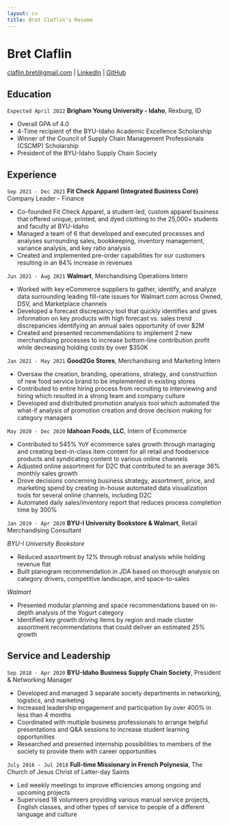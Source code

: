 ```yaml
---
layout: cv
title: Bret Claflin's Resume
---
```

# Bret Claflin

<div id="webaddress">
<a href="claflin.bret@gmail.com">claflin.bret@gmail.com</a>
| <a href="https://www.linkedin.com/in/bretclaflin/">LinkedIn</a>
| <a href="https://github.com/BretClaflin">GitHub</a>
</div>


<!-- https://www.monique.tech/the-art-of-markdown -->

## Education

`Expected April 2022`
__Brigham Young University - Idaho__, Rexburg, ID

- Overall GPA of 4.0
- 4-Time recipient of the BYU-Idaho Academic Excellence Scholarship
- Winner of the Council of Supply Chain Management Professionals (CSCMP) Scholarship
- President of the BYU-Idaho Supply Chain Society



## Experience

`Sep 2021 - Dec 2021`
__Fit Check Apparel (Integrated Business Core)__ Company Leader - Finance

- Co-founded Fit Check Apparel, a student-led, custom apparel business that offered unique, printed, and dyed
clothing to the 25,000+ students and faculty at BYU-Idaho
- Managed a team of 6 that developed and executed processes and analyses surrounding sales, bookkeeping,
inventory management, variance analysis, and key ratio analysis
- Created and implemented pre-order capabilities for our customers resulting in an 84% increase in revenues

`Jun 2021 - Aug 2021`
__Walmart__, Merchandising Operations Intern

- Worked with key eCommerce suppliers to gather, identify, and analyze data surrounding leading fill-rate issues for Walmart.com across Owned, DSV, and Marketplace channels
- Developed a forecast discrepancy tool that quickly identifies and gives information on key products with high forecast vs. sales trend discrepancies identifying an annual sales opportunity of over $2M
- Created and presented recommendations to implement 2 new merchandising processes to increase bottom-line contribution profit while decreasing holding costs by over $350K


`Jan 2021 - May 2021`
__Good2Go Stores__, Merchandising and Marketing Intern

- Oversaw the creation, branding, operations, strategy, and construction of new food service brand to be implemented
in existing stores
- Contributed to entire hiring process from recruiting to interviewing and hiring which resulted in a strong team and
company culture
- Developed and distributed promotion analysis tool which automated the what-if analysis of promotion creation and
drove decision making for category managers

`May 2020 - Dec 2020`
__Idahoan Foods, LLC__, Intern of Ecommerce

- Contributed to 545% YoY ecommerce sales growth through managing and creating best-in-class item content for all retail and foodservice products and syndicating content to various online channels
- Adjusted online assortment for D2C that contributed to an average 36% monthly sales growth
- Drove decisions concerning business strategy, assortment, price, and marketing spend by creating in-house automated data visualization tools for several online channels, including D2C
- Automated daily sales/inventory report that reduces process completion time by 300%

`Jan 2019 - Apr 2020`
__BYU-I University Bookstore & Walmart__, Retail Merchandising Consultant 

_BYU-I University Bookstore_
- Reduced assortment by 12% through robust analysis while holding revenue flat
- Built planogram recommendation in JDA based on thorough analysis on category drivers, competitive landscape, and space-to-sales

_Walmart_
- Presented modular planning and space recommendations based on in-depth analysis of the Yogurt category
- Identified key growth driving items by region and made cluster assortment recommendations that could deliver an estimated 25% growth


## Service and Leadership

`Sep 2018 - Apr 2020`
__BYU-Idaho Business Supply Chain Society__, President & Networking Manager

- Developed and managed 3 separate society departments in networking, logistics, and marketing
- Increased leadership engagement and participation by over 400% in less than 4 months
- Coordinated with multiple business professionals to arrange helpful presentations and Q&A sessions to increase 
student learning opportunities
- Researched and presented internship possibilities to members of the society to provide them with career opportunities

`July 2016 - Jul 2018`
__Full-time Missionary in French Polynesia__, The Church of Jesus Christ of Latter-day Saints

- Led weekly meetings to improve efficiencies among ongoing and upcoming projects
- Supervised 18 volunteers providing various manual service projects, English classes, and other types of service to people of a different language and culture

<!-- ### Footer

Last updated: May 2013 -->


